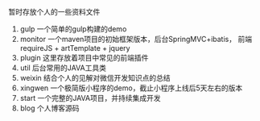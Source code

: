 暂时存放个人的一些资料文件

1. gulp 一个简单的gulp构建的demo
2. monitor 一个maven项目的初始框架版本，后台SpringMVC+ibatis， 前端requireJS + artTemplate + jquery
3. plugin 这里存放着项目中常见的前端插件
4. util 后台常用的JAVA工具类
5. weixin 结合个人的见解对微信开发知识点的总结
6. xingwen 一个极简版小程序的demo，截止小程序上线后5天左右的版本
7. start 一个完整的JAVA项目，并持续集成开发
8. blog 个人博客源码